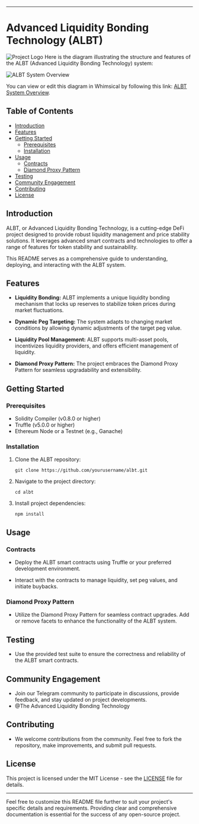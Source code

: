 
---

# Advanced Liquidity Bonding Technology (ALBT)

![Project Logo](https://example.com/logo.png)
Here is the diagram illustrating the structure and features of the ALBT (Advanced Liquidity Bonding Technology) system:

![ALBT System Overview](https://imgr.whimsical.com/thumbnails/CLPvk6LqkBDJkADXEDtmSY/QTFN2Ur9CfYx5kq1B2rAXb)

You can view or edit this diagram in Whimsical by following this link: [ALBT System Overview](https://whimsical.com/albt-system-overview-CLPvk6LqkBDJkADXEDtmSY?ref=chatgpt).
## Table of Contents

- [Introduction](#introduction)
- [Features](#features)
- [Getting Started](#getting-started)
  - [Prerequisites](#prerequisites)
  - [Installation](#installation)
- [Usage](#usage)
  - [Contracts](#contracts)
  - [Diamond Proxy Pattern](#diamond-proxy-pattern)
- [Testing](#testing)
- [Community Engagement](#community-engagement)
- [Contributing](#contributing)
- [License](#license)

## Introduction

ALBT, or Advanced Liquidity Bonding Technology, is a cutting-edge DeFi project designed to provide robust liquidity management and price stability solutions. It leverages advanced smart contracts and technologies to offer a range of features for token stability and sustainability.

This README serves as a comprehensive guide to understanding, deploying, and interacting with the ALBT system.

## Features

- **Liquidity Bonding:** ALBT implements a unique liquidity bonding mechanism that locks up reserves to stabilize token prices during market fluctuations.

- **Dynamic Peg Targeting:** The system adapts to changing market conditions by allowing dynamic adjustments of the target peg value.

- **Liquidity Pool Management:** ALBT supports multi-asset pools, incentivizes liquidity providers, and offers efficient management of liquidity.

- **Diamond Proxy Pattern:** The project embraces the Diamond Proxy Pattern for seamless upgradability and extensibility.

## Getting Started

### Prerequisites

- Solidity Compiler (v0.8.0 or higher)
- Truffle (v5.0.0 or higher)
- Ethereum Node or a Testnet (e.g., Ganache)

### Installation

1. Clone the ALBT repository:

   ```shell
   git clone https://github.com/yourusername/albt.git
   ```

2. Navigate to the project directory:

   ```shell
   cd albt
   ```

3. Install project dependencies:

   ```shell
   npm install
   ```

## Usage

### Contracts

- Deploy the ALBT smart contracts using Truffle or your preferred development environment.

- Interact with the contracts to manage liquidity, set peg values, and initiate buybacks.

### Diamond Proxy Pattern

- Utilize the Diamond Proxy Pattern for seamless contract upgrades. Add or remove facets to enhance the functionality of the ALBT system.

## Testing

- Use the provided test suite to ensure the correctness and reliability of the ALBT smart contracts.

## Community Engagement

- Join our Telegram community to participate in discussions, provide feedback, and stay updated on project developments.
- @The Advanced Liquidity Bonding Technology

## Contributing

- We welcome contributions from the community. Feel free to fork the repository, make improvements, and submit pull requests.

## License

This project is licensed under the MIT License - see the [LICENSE](LICENSE) file for details.

---

Feel free to customize this README file further to suit your project's specific details and requirements. Providing clear and comprehensive documentation is essential for the success of any open-source project.
